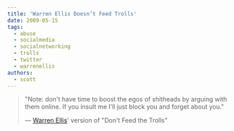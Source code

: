 ```yaml
---
title: 'Warren Ellis Doesn’t Feed Trolls'
date: 2009-05-15
tags:
  - abuse
  - socialmedia
  - socialnetworking
  - trolls
  - twitter
  - warrenellis
authors:
  - scott
---
```


> "Note: don't have time to boost the egos of shitheads by arguing with them online. If you insult me I'll just block you and forget about you."
>
> — [Warren Ellis](http://twitter.com/warrenellis/status/1805368387)' version of "Don't Feed the Trolls"

